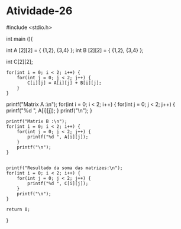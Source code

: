 # Atividade-26
#include <stdio.h>

int main (){


int A [2][2] = {
{1,2},
{3,4}
};
int B [2][2] = {
{1,2},
{3,4}
};
 
int C[2][2];
 

    
    for(int i = 0; i < 2; i++) {
        for(int j = 0; j < 2; j++) {
            C[i][j] = A[i][j] + B[i][j];
        }
    }
 printf("Matrix A :\n");
    for(int i = 0; i < 2; i++) {
        for(int j = 0; j < 2; j++) {
            printf("%d ", A[i][j]);
        }
        printf("\n");
    }
    
    printf("Matrix B :\n");
    for(int i = 0; i < 2; i++) {
        for(int j = 0; j < 2; j++) {
            printf("%d ", A[i][j]);
        }
        printf("\n");
    }

  
    printf("Resultado da soma das matrizes:\n");
    for(int i = 0; i < 2; i++) {
        for(int j = 0; j < 2; j++) {
            printf("%d ", C[i][j]);
        }
        printf("\n");
    }

    return 0;
}
